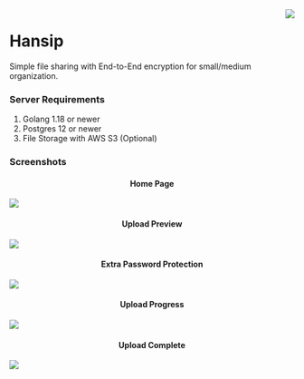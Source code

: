 
<img src="https://raw.github.com/slaveofcode/hansip/develop/assets/logo-256.png" align="right" />

# Hansip

Simple file sharing with End-to-End encryption for small/medium organization.

### Server Requirements

1. Golang 1.18 or newer
2. Postgres 12 or newer
3. File Storage with AWS S3 (Optional)

### Screenshots

<h4 align="center">Home Page</h4>

![](https://raw.github.com/slaveofcode/hansip/develop/assets/screenshots/homepage.png)

<h4 align="center">Upload Preview</h4>

![](https://raw.github.com/slaveofcode/hansip/develop/assets/screenshots/upload-preview.png)

<h4 align="center">Extra Password Protection</h4>

![](https://raw.github.com/slaveofcode/hansip/develop/assets/screenshots/security-password.png)

<h4 align="center">Upload Progress</h4>

![](https://raw.github.com/slaveofcode/hansip/develop/assets/screenshots/upload-progress.png)

<h4 align="center">Upload Complete</h4>

![](https://raw.github.com/slaveofcode/hansip/develop/assets/screenshots/upload-complete.png)
